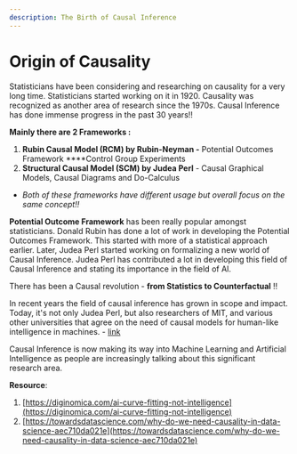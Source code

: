 ```yaml
---
description: The Birth of Causal Inference
---
```


# Origin of Causality

Statisticians have been considering and researching on causality for a very long time. Statisticians started working on it in 1920. Causality was recognized as another area of research since the 1970s. Causal Inference has done immense progress in the past 30 years!!

**Mainly there are 2 Frameworks :**

1. **Rubin Causal Model \(RCM\) by Rubin-Neyman -** Potential Outcomes Framework ****Control Group Experiments
2. **Structural Causal Model \(SCM\) by Judea Perl** - Causal Graphical Models, Causal Diagrams and Do-Calculus

* _Both of these frameworks have different usage but overall focus on the same concept!!_

**Potential Outcome Framework** has been really popular amongst statisticians. Donald Rubin has done a lot of work in developing the Potential Outcomes Framework. This started with more of a statistical approach earlier. Later, Judea Perl started working on formalizing a new world of Causal Inference. Judea Perl has contributed a lot in developing this field of Causal Inference and stating its importance in the field of AI.

There has been a Causal revolution - **from Statistics to Counterfactual** !!

In recent years the field of causal inference has grown in scope and impact. Today, it's not only Judea Perl, but also researchers of MIT, and various other universities that agree on the need of causal models for human-like intelligence in machines. - [link](http://www.mit.edu/~tomeru/papers/machines_that_think.pdf)

Causal Inference is now making its way into Machine Learning and Artificial Intelligence as people are increasingly talking about this significant research area.

**Resource**:

1. [https://diginomica.com/ai-curve-fitting-not-intelligence](https://diginomica.com/ai-curve-fitting-not-intelligence)
2. [https://towardsdatascience.com/why-do-we-need-causality-in-data-science-aec710da021e](https://towardsdatascience.com/why-do-we-need-causality-in-data-science-aec710da021e)



